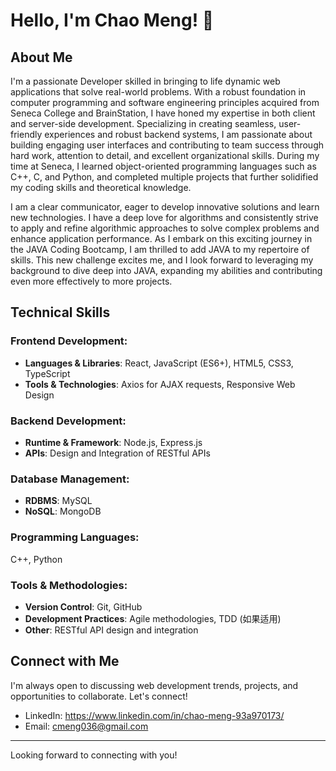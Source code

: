 # Hello, I'm Chao Meng! 👋

## About Me

I'm a passionate Developer skilled in bringing to life dynamic web applications that solve real-world problems. With a robust foundation in computer programming and software engineering principles acquired from Seneca College and BrainStation, I have honed my expertise in both client and server-side development. Specializing in creating seamless, user-friendly experiences and robust backend systems, I am passionate about building engaging user interfaces and contributing to team success through hard work, attention to detail, and excellent organizational skills. During my time at Seneca, I learned object-oriented programming languages such as C++, C, and Python, and completed multiple projects that further solidified my coding skills and theoretical knowledge.

I am a clear communicator, eager to develop innovative solutions and learn new technologies. I have a deep love for algorithms and consistently strive to apply and refine algorithmic approaches to solve complex problems and enhance application performance. As I embark on this exciting journey in the JAVA Coding Bootcamp, I am thrilled to add JAVA to my repertoire of skills. This new challenge excites me, and I look forward to leveraging my background to dive deep into JAVA, expanding my abilities and contributing even more effectively to more projects.

## Technical Skills

### Frontend Development:

- **Languages & Libraries**: React, JavaScript (ES6+), HTML5, CSS3, TypeScript
- **Tools & Technologies**: Axios for AJAX requests, Responsive Web Design

### Backend Development:

- **Runtime & Framework**: Node.js, Express.js
- **APIs**: Design and Integration of RESTful APIs

### Database Management:

- **RDBMS**: MySQL
- **NoSQL**: MongoDB

### Programming Languages:

C++, Python

### Tools & Methodologies:

- **Version Control**: Git, GitHub
- **Development Practices**: Agile methodologies, TDD (如果适用)
- **Other**: RESTful API design and integration

## Connect with Me

I'm always open to discussing web development trends, projects, and opportunities to collaborate. Let's connect!

- LinkedIn: https://www.linkedin.com/in/chao-meng-93a970173/
- Email: [cmeng036@gmail.com](mailto:cmeng036@gmail.com)

---

Looking forward to connecting with you!
